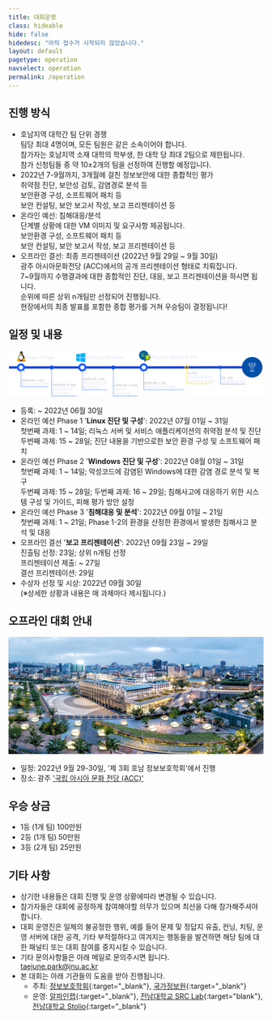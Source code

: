 ```yaml
---
title: 대회운영
class: hideable
hide: false
hidedesc: "아직 접수가 시작되지 않았습니다."
layout: default
pagetype: operation
navselect: operation
permalink: /operation
---
```


## 진행 방식
* 호남지역 대학간 팀 단위 경쟁  
   팀당 최대 4명이며, 모든 팀원은 같은 소속이어야 합니다.  
   참가자는 호남지역 소재 대학의 학부생, 한 대학 당 최대 2팀으로 제한됩니다.  
   참가 신청팀들 중 약 10±2개의 팀을 선정하여 진행할 예정입니다.  
* 2022년 7-9월까지, 3개월에 걸친 정보보안에 대한 종합적인 평가  
   취약점 진단, 보안성 검토, 감염경로 분석 등  
   보안환경 구성, 소프트웨어 패치 등  
   보안 컨설팅, 보안 보고서 작성, 보고 프리젠테이션 등  
* 온라인 예선: 침해대응/분석  
   단계별 상황에 대한 VM 이미지 및 요구사항 제공됩니다.  
   보안환경 구성, 소프트웨어 패치 등  
   보안 컨설팅, 보안 보고서 작성, 보고 프리젠테이션 등  
* 오프라인 결선: 최종 프리젠테이션 (2022년 9월 29일 ~ 9월 30일)  
   광주 아시아문화전당 (ACC)에서의 공개 프리젠테이션 형태로 치뤄집니다.  
   7~9월까지 수행결과에 대한 종합적인 진단, 대응, 보고 프리젠테이션을 하시면 됩니다.  
   순위에 따른 상위 n개팀만 선정되어 진행됩니다.  
   현장에서의 최종 발표를 포함한 종합 평가를 거쳐 우승팀이 결정됩니다!  

## 일정 및 내용
![](/assets/img/schedule.png)  

* 등록: ~ 2022년 06월 30일   
* 온라인 예선 Phase 1 '**Linux 진단 및 구성**': 2022년 07월 01일 ~ 31일  
   첫번째 과제: 1 ~ 14일; 리눅스 서버 및 서비스 애플리케이션의 취약점 분석 및 진단  
   두번째 과제: 15 ~ 28일; 진단 내용을 기반으로한 보안 환경 구성 및 소프트웨어 패치  
* 온라인 예선 Phase 2 '**Windows 진단 및 구성**': 2022년 08월 01일 ~ 31일  
   첫번째 과제: 1 ~ 14일; 악성코드에 감염된 Windows에 대한 감염 경로 분석 및 복구  
   두번째 과제: 15 ~ 28일; 두번째 과제: 16 ~ 29일; 침해사고에 대응하기 위한 시스템 구성 및 가이드, 피해 평가 방안 설정  
* 온라인 예선 Phase 3 '**침해대응 및 분석**': 2022년 09월 01일 ~ 21일  
   첫번째 과제: 1 ~ 21일; Phase 1-2의 환경을 산정한 환경에서 발생한 침해사고 분석 및 대응  
* 오프라인 결선 '**보고 프리젠테이션**': 2022년 09월 23일 ~ 29일  
   진출팀 선정: 23일; 상위 n개팀 선정  
   프리젠테이션 제출: ~ 27일  
   결선 프리젠테이션: 29일  
* 수상자 선정 및 시상: 2022년 09월 30일  
   (※상세한 상황과 내용은 매 과제마다 제시됩니다.)  

## 오프라인 대회 안내
![](/assets/img/acc.jpg)  
* 일정: 2022년 9월 29-30일, '제 3회 호남 정보보호학회'에서 진행  
* 장소: 광주 ['국립 아시아 문화 전당 (ACC)'](https://www.acc.go.kr/main/index.do)  

## 우승 상금
* 1등 (1개 팀) 100만원  
* 2등 (1개 팀) 50만원  
* 3등 (2개 팀) 25만원  

## 기타 사항
* 상기한 내용들은 대회 진행 및 운영 상황에따라 변경될 수 있습니다.  
* 참가자들은 대회에 공정하게 참여해야할 의무가 있으며 최선을 다해 참가해주셔야 합니다.  
* 대회 운영진은 일체의 불공정한 행위, 예를 들어 문제 및 정답지 유출, 컨닝, 치팅, 운영 서버에 대한 공격, 기타 부적절하다고 여겨지는 행동들을 발견하면 해당 팀에 대한 패널티 또는 대회 참여를 중지시킬 수 있습니다.  
* 기타 문의사항들은 아래 메일로 문의주시면 됩니다.  
   [taejune.park@jnu.ac.kr](mailto:taejune.park@jnu.ac.kr)  
* 본 대회는 아래 기관들의 도움을 받아 진행됩니다.  
  * 주최: [정보보호학회](https://www.kepco.co.kr/){:target="_blank"}, [국가정보원](https://nis.go.kr/){:target="_blank"}  
  * 운영: [알파인랩](https://alpinelab.io/){:target="_blank"}, [전남대학교 SRC Lab](https://src-jnu.ac.kr){:target="blank"}, [전남대학교 Stolio](https://stolio.me){:target="_blank"}  
